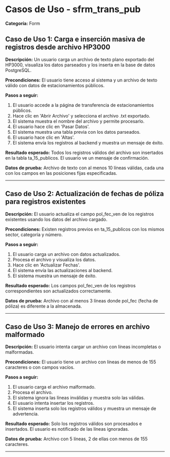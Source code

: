 # Casos de Uso - sfrm_trans_pub

**Categoría:** Form

## Caso de Uso 1: Carga e inserción masiva de registros desde archivo HP3000

**Descripción:** Un usuario carga un archivo de texto plano exportado del HP3000, visualiza los datos parseados y los inserta en la base de datos PostgreSQL.

**Precondiciones:**
El usuario tiene acceso al sistema y un archivo de texto válido con datos de estacionamientos públicos.

**Pasos a seguir:**
1. El usuario accede a la página de transferencia de estacionamientos públicos.
2. Hace clic en 'Abrir Archivo' y selecciona el archivo .txt exportado.
3. El sistema muestra el nombre del archivo y permite procesarlo.
4. El usuario hace clic en 'Pasar Datos'.
5. El sistema muestra una tabla previa con los datos parseados.
6. El usuario hace clic en 'Altas'.
7. El sistema envía los registros al backend y muestra un mensaje de éxito.

**Resultado esperado:**
Todos los registros válidos del archivo son insertados en la tabla ta_15_publicos. El usuario ve un mensaje de confirmación.

**Datos de prueba:**
Archivo de texto con al menos 10 líneas válidas, cada una con los campos en las posiciones fijas especificadas.

---

## Caso de Uso 2: Actualización de fechas de póliza para registros existentes

**Descripción:** El usuario actualiza el campo pol_fec_ven de los registros existentes usando los datos del archivo cargado.

**Precondiciones:**
Existen registros previos en ta_15_publicos con los mismos sector, categoría y número.

**Pasos a seguir:**
1. El usuario carga un archivo con datos actualizados.
2. Procesa el archivo y visualiza los datos.
3. Hace clic en 'Actualizar Fechas'.
4. El sistema envía las actualizaciones al backend.
5. El sistema muestra un mensaje de éxito.

**Resultado esperado:**
Los campos pol_fec_ven de los registros correspondientes son actualizados correctamente.

**Datos de prueba:**
Archivo con al menos 3 líneas donde pol_fec (fecha de póliza) es diferente a la almacenada.

---

## Caso de Uso 3: Manejo de errores en archivo malformado

**Descripción:** El usuario intenta cargar un archivo con líneas incompletas o malformadas.

**Precondiciones:**
El usuario tiene un archivo con líneas de menos de 155 caracteres o con campos vacíos.

**Pasos a seguir:**
1. El usuario carga el archivo malformado.
2. Procesa el archivo.
3. El sistema ignora las líneas inválidas y muestra solo las válidas.
4. El usuario intenta insertar los registros.
5. El sistema inserta solo los registros válidos y muestra un mensaje de advertencia.

**Resultado esperado:**
Solo los registros válidos son procesados e insertados. El usuario es notificado de las líneas ignoradas.

**Datos de prueba:**
Archivo con 5 líneas, 2 de ellas con menos de 155 caracteres.

---

